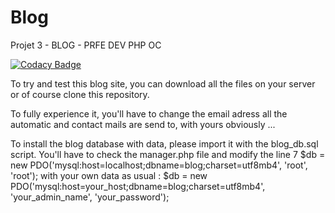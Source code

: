 # Blog
 Projet 3 - BLOG - PRFE DEV PHP OC

[![Codacy Badge](https://app.codacy.com/project/badge/Grade/c3958ea5270544fdbd48aaf0b9ca5eff)](https://www.codacy.com/gh/ludodrapo/Blog/dashboard?utm_source=github.com&amp;utm_medium=referral&amp;utm_content=ludodrapo/Blog&amp;utm_campaign=Badge_Grade)

To try and test this blog site, you can download all the files on your server or of course clone this repository.

To fully experience it, you'll have to change the email adress all the automatic and contact mails are send to, with yours obviously ...

To install the blog database with data, please import it with the blog_db.sql script.
You'll have to check the manager.php file and modify the line 7
$db = new PDO('mysql:host=localhost;dbname=blog;charset=utf8mb4', 'root', 'root');
with your own data as usual :
$db = new PDO('mysql:host=your_host;dbname=blog;charset=utf8mb4', 'your_admin_name', 'your_password');
